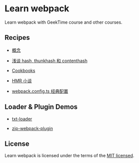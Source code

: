 # Learn webpack

Learn webpack with GeekTime course and other courses.

## Recipes

- [概念](./docs/concepts.md)

- [浅谈 hash, thunkhash 和 contenthash](./docs/file-fingerprint.md)

- [Cookbooks](./docs/cookbooks.md)

- [HMR 小谈](./docs/hmr.md)

- [webpack.config.ts 经典配置](./config/webpack.config.ts)

## Loader & Plugin Demos

- [txt-loader](./libs/loaders/txt-loader)

- [zip-webpack-plugin](./libs/plugins/zip-webpack-plugin)

## License

Learn webpack is licensed under the terms of the [MIT licensed](https://opensource.org/licenses/MIT).
